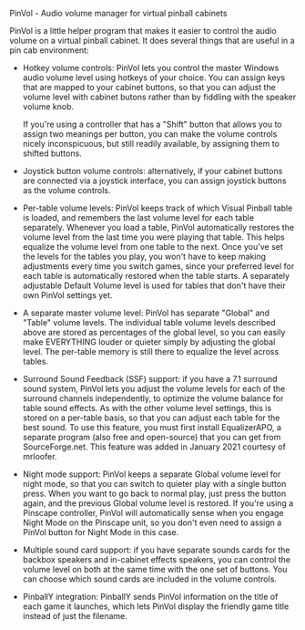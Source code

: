 PinVol - Audio volume manager for virtual pinball cabinets

PinVol is a little helper program that makes it easier to control the
audio volume on a virtual pinball cabinet.  It does several things
that are useful in a pin cab environment:

- Hotkey volume controls: PinVol lets you control the master
  Windows audio volume level using hotkeys of your choice.  You
  can assign keys that are mapped to your cabinet buttons, so
  that you can adjust the volume level with cabinet butons
  rather than by fiddling with the speaker volume knob.

  If you're using a controller that has a "Shift" button that
  allows you to assign two meanings per button, you can make
  the volume controls nicely inconspicuous, but still readily
  available, by assigning them to shifted buttons.

- Joystick button volume controls: alternatively, if your cabinet 
  buttons are connected via a joystick interface, you can assign
  joystick buttons as the volume controls.

- Per-table volume levels: PinVol keeps track of which Visual
  Pinball table is loaded, and remembers the last volume level
  for each table separately.  Whenever you load a table, PinVol
  automatically restores the volume level from the last time you
  were playing that table.  This helps equalize the volume level
  from one table to the next.  Once you've set the levels for the
  tables you play, you won't have to keep making adjustments every
  time you switch games, since your preferred level for each table
  is automatically restored when the table starts.  A separately
  adjustable Default Volume level is used for tables that don't 
  have their own PinVol settings yet.

- A separate master volume level: PinVol has separate "Global" and
  "Table" volume levels.  The individual table volume levels
  described above are stored as percentages of the global level, 
  so you can easily make EVERYTHING louder or quieter simply by
  adjusting the global level.  The per-table memory is still there
  to equalize the level across tables.

- Surround Sound Feedback (SSF) support: if you have a 7.1 surround
  sound system, PinVol lets you adjust the volume levels for each
  of the surround channels independently, to optimize the volume
  balance for table sound effects.  As with the other volume level
  settings, this is stored on a per-table basis, so that you can
  adjust each table for the best sound.  To use this feature, you
  must first install EqualizerAPO, a separate program (also free
  and open-source) that you can get from SourceForge.net.  This
  feature was added in January 2021 courtesy of mrloofer.

- Night mode support: PinVol keeps a separate Global volume level
  for night mode, so that you can switch to quieter play with a
  single button press.  When you want to go back to normal play,
  just press the button again, and the previous Global volume
  level is restored.  If you're using a Pinscape controller,
  PinVol will automatically sense when you engage Night Mode
  on the Pinscape unit, so you don't even need to assign a PinVol
  button for Night Mode in this case.

- Multiple sound card support: if you have separate sounds cards
  for the backbox speakers and in-cabinet effects speakers, you
  can control the volume level on both at the same time with the
  one set of buttons.  You can choose which sound cards are
  included in the volume controls.

- PinballY integration: PinballY sends PinVol information on the
  title of each game it launches, which lets PinVol display the
  friendly game title instead of just the filename.

